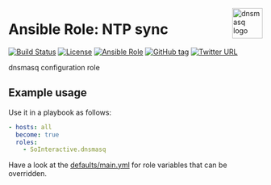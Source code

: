 <p><img src="https://upload.wikimedia.org/wikipedia/commons/thumb/2/2c/Dnsmasq_icon.svg/1280px-Dnsmasq_icon.svg.png" alt="dnsmasq logo" title="dnsmasq" align="right" height="60" /></p>

Ansible Role: NTP sync
======================

[![Build Status](https://travis-ci.org/SoInteractive/ansible-dnsmasq.svg?branch=master)](https://travis-ci.org/SoInteractive/ansible-dnsmasq) [![License](https://img.shields.io/badge/license-MIT%20License-brightgreen.svg)](https://opensource.org/licenses/MIT) [![Ansible Role](https://img.shields.io/badge/ansible%20role-SoInteractive.dnsmasq-blue.svg)](https://galaxy.ansible.com/SoInteractive/dnsmasq/) [![GitHub tag](https://img.shields.io/github/tag/sointeractive/ansible-dnsmasq.svg)](https://github.com/SoInteractive/ansible-dnsmasq/tags) [![Twitter URL](https://img.shields.io/twitter/follow/sointeractive.svg?style=social&label=Follow%20%40SoInteractive)](https://twitter.com/sointeractive)

dnsmasq configuration role

Example usage
-------------

Use it in a playbook as follows:
```yaml
- hosts: all
  become: true
  roles:
    - SoInteractive.dnsmasq
```

Have a look at the [defaults/main.yml](defaults/main.yml) for role variables
that can be overridden.

